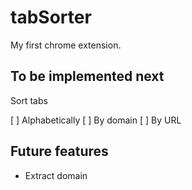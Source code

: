 # tabSorter

My first chrome extension.

## To be implemented next

Sort tabs

[ ] Alphabetically
[ ] By domain
[ ] By URL

## Future features

* Extract domain


